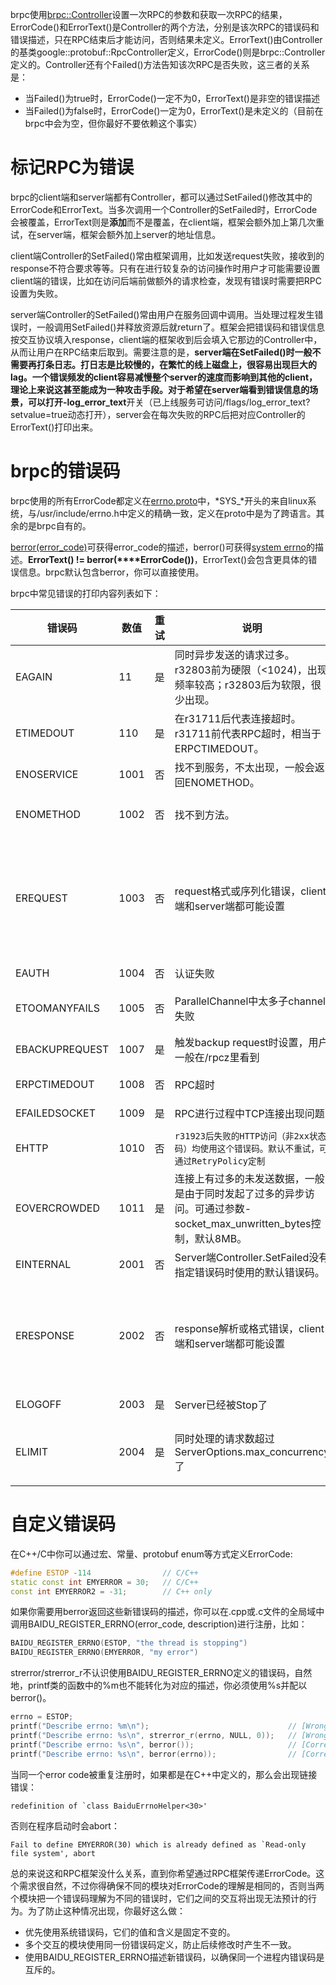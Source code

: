 brpc使用[brpc::Controller](http://icode.baidu.com/repo/baidu/opensource/brpc/files/master/blob/src/brpc/controller.h)设置一次RPC的参数和获取一次RPC的结果，ErrorCode()和ErrorText()是Controller的两个方法，分别是该次RPC的错误码和错误描述，只在RPC结束后才能访问，否则结果未定义。ErrorText()由Controller的基类google::protobuf::RpcController定义，ErrorCode()则是brpc::Controller定义的。Controller还有个Failed()方法告知该次RPC是否失败，这三者的关系是：

- 当Failed()为true时，ErrorCode()一定不为0，ErrorText()是非空的错误描述
- 当Failed()为false时，ErrorCode()一定为0，ErrorText()是未定义的（目前在brpc中会为空，但你最好不要依赖这个事实）

# 标记RPC为错误

brpc的client端和server端都有Controller，都可以通过SetFailed()修改其中的ErrorCode和ErrorText。当多次调用一个Controller的SetFailed时，ErrorCode会被覆盖，ErrorText则是**添加**而不是覆盖，在client端，框架会额外加上第几次重试，在server端，框架会额外加上server的地址信息。

client端Controller的SetFailed()常由框架调用，比如发送request失败，接收到的response不符合要求等等。只有在进行较复杂的访问操作时用户才可能需要设置client端的错误，比如在访问后端前做额外的请求检查，发现有错误时需要把RPC设置为失败。

server端Controller的SetFailed()常由用户在服务回调中调用。当处理过程发生错误时，一般调用SetFailed()并释放资源后就return了。框架会把错误码和错误信息按交互协议填入response，client端的框架收到后会填入它那边的Controller中，从而让用户在RPC结束后取到。需要注意的是，**server端在SetFailed()时一般不需要再打条日志。**打日志是比较慢的，在繁忙的线上磁盘上，很容易出现巨大的lag。一个错误频发的client容易减慢整个server的速度而影响到其他的client，理论上来说这甚至能成为一种攻击手段。对于希望在server端看到错误信息的场景，可以打开**-log_error_text**开关（已上线服务可访问/flags/log_error_text?setvalue=true动态打开），server会在每次失败的RPC后把对应Controller的ErrorText()打印出来。

# brpc的错误码

brpc使用的所有ErrorCode都定义在[errno.proto](http://icode.baidu.com/repo/baidu/opensource/brpc/files/master/blob/src/brpc/errno.proto)中，*SYS_*开头的来自linux系统，与/usr/include/errno.h中定义的精确一致，定义在proto中是为了跨语言。其余的是brpc自有的。

[berror(error_code)](http://icode.baidu.com/repo/baidu/opensource/brpc/files/master/blob/src/base/errno.h)可获得error_code的描述，berror()可获得[system errno](http://www.cplusplus.com/reference/cerrno/errno/)的描述。**ErrorText() != berror(****ErrorCode())**，ErrorText()会包含更具体的错误信息。brpc默认包含berror，你可以直接使用。

brpc中常见错误的打印内容列表如下：

 

| 错误码            | 数值   | 重试   | 说明                                       | 日志                                       |
| -------------- | ---- | ---- | ---------------------------------------- | ---------------------------------------- |
| EAGAIN         | 11   | 是    | 同时异步发送的请求过多。r32803前为硬限（<1024)，出现频率较高；r32803后为软限，很少出现。 | Resource temporarily unavailable         |
| ETIMEDOUT      | 110  | 是    | 在r31711后代表连接超时。r31711前代表RPC超时，相当于ERPCTIMEDOUT。 | Connection timed out                     |
| ENOSERVICE     | 1001 | 否    | 找不到服务，不太出现，一般会返回ENOMETHOD。               |                                          |
| ENOMETHOD      | 1002 | 否    | 找不到方法。                                   | 形式广泛，常见如"Fail to find method=..."        |
| EREQUEST       | 1003 | 否    | request格式或序列化错误，client端和server端都可能设置     | 形式广泛："Missing required fields in request: ...""Fail to parse request message, ...""Bad request" |
| EAUTH          | 1004 | 否    | 认证失败                                     | "Authentication failed"                  |
| ETOOMANYFAILS  | 1005 | 否    | ParallelChannel中太多子channel失败             | "%d/%d channels failed, fail_limit=%d"   |
| EBACKUPREQUEST | 1007 | 是    | 触发backup request时设置，用户一般在/rpcz里看到        | “reached backup timeout=%dms"            |
| ERPCTIMEDOUT   | 1008 | 否    | RPC超时                                    | "reached timeout=%dms"                   |
| EFAILEDSOCKET  | 1009 | 是    | RPC进行过程中TCP连接出现问题                        | "The socket was SetFailed"               |
| EHTTP          | 1010 | 否    | `r31923后失败的HTTP访问（非2xx状态码）均使用这个错误码。默认不重试，可通过RetryPolicy定制` | Bad http call                            |
| EOVERCROWDED   | 1011 | 是    | 连接上有过多的未发送数据，一般是由于同时发起了过多的异步访问。可通过参数-socket_max_unwritten_bytes控制，默认8MB。 | The server is overcrowded                |
| EINTERNAL      | 2001 | 否    | Server端Controller.SetFailed没有指定错误码时使用的默认错误码。 | "Internal Server Error"                  |
| ERESPONSE      | 2002 | 否    | response解析或格式错误，client端和server端都可能设置     | 形式广泛"Missing required fields in response: ...""Fail to parse response message, ""Bad response" |
| ELOGOFF        | 2003 | 是    | Server已经被Stop了                           | "Server is going to quit"                |
| ELIMIT         | 2004 | 是    | 同时处理的请求数超过ServerOptions.max_concurrency了 | "Reached server's limit=%d on concurrent requests", |

# 自定义错误码

在C++/C中你可以通过宏、常量、protobuf enum等方式定义ErrorCode:
```c++
#define ESTOP -114                // C/C++
static const int EMYERROR = 30;   // C/C++
const int EMYERROR2 = -31;        // C++ only
```
如果你需要用berror返回这些新错误码的描述，你可以在.cpp或.c文件的全局域中调用BAIDU_REGISTER_ERRNO(error_code, description)进行注册，比如：
```c++
BAIDU_REGISTER_ERRNO(ESTOP, "the thread is stopping")
BAIDU_REGISTER_ERRNO(EMYERROR, "my error")
```
strerror/strerror_r不认识使用BAIDU_REGISTER_ERRNO定义的错误码，自然地，printf类的函数中的%m也不能转化为对应的描述，你必须使用%s并配以berror()。
```c++
errno = ESTOP;
printf("Describe errno: %m\n");                               // [Wrong] Describe errno: Unknown error -114
printf("Describe errno: %s\n", strerror_r(errno, NULL, 0));   // [Wrong] Describe errno: Unknown error -114
printf("Describe errno: %s\n", berror());                     // [Correct] Describe errno: the thread is stopping
printf("Describe errno: %s\n", berror(errno));                // [Correct] Describe errno: the thread is stopping
```
当同一个error code被重复注册时，如果都是在C++中定义的，那么会出现链接错误：

```
redefinition of `class BaiduErrnoHelper<30>'
```
否则在程序启动时会abort：
```
Fail to define EMYERROR(30) which is already defined as `Read-only file system', abort
```

总的来说这和RPC框架没什么关系，直到你希望通过RPC框架传递ErrorCode。这个需求很自然，不过你得确保不同的模块对ErrorCode的理解是相同的，否则当两个模块把一个错误码理解为不同的错误时，它们之间的交互将出现无法预计的行为。为了防止这种情况出现，你最好这么做：
- 优先使用系统错误码，它们的值和含义是固定不变的。
- 多个交互的模块使用同一份错误码定义，防止后续修改时产生不一致。
- 使用BAIDU_REGISTER_ERRNO描述新错误码，以确保同一个进程内错误码是互斥的。 
